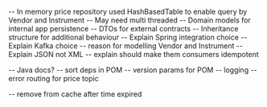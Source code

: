 -- In memory price repository used HashBasedTable to enable query by Vendor and Instrument
-- May need multi threaded
-- Domain models for internal app persistence
-- DTOs for external contracts
-- Inheritance structure for additional behaviour
-- Explain Spring integration choice
-- Explain Kafka choice
-- reason for modelling Vendor and Instrument
-- Explain JSON not XML
-- explain should make them consumers idempotent

-- Java docs?
-- sort deps in POM
-- version params for POM
-- logging
-- error routing for price topic

-- remove from cache after time expired
